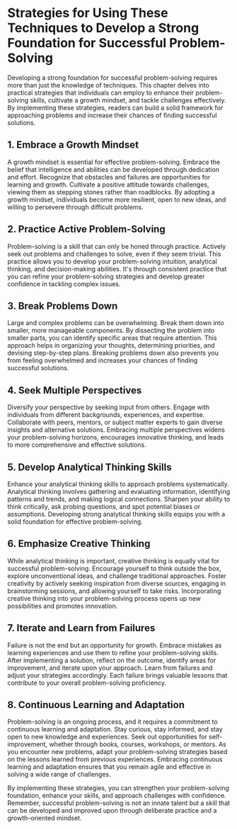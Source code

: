 Strategies for Using These Techniques to Develop a Strong Foundation for Successful Problem-Solving
============================================================================================================

Developing a strong foundation for successful problem-solving requires more than just the knowledge of techniques. This chapter delves into practical strategies that individuals can employ to enhance their problem-solving skills, cultivate a growth mindset, and tackle challenges effectively. By implementing these strategies, readers can build a solid framework for approaching problems and increase their chances of finding successful solutions.

**1. Embrace a Growth Mindset**
-------------------------------

A growth mindset is essential for effective problem-solving. Embrace the belief that intelligence and abilities can be developed through dedication and effort. Recognize that obstacles and failures are opportunities for learning and growth. Cultivate a positive attitude towards challenges, viewing them as stepping stones rather than roadblocks. By adopting a growth mindset, individuals become more resilient, open to new ideas, and willing to persevere through difficult problems.

**2. Practice Active Problem-Solving**
--------------------------------------

Problem-solving is a skill that can only be honed through practice. Actively seek out problems and challenges to solve, even if they seem trivial. This practice allows you to develop your problem-solving intuition, analytical thinking, and decision-making abilities. It's through consistent practice that you can refine your problem-solving strategies and develop greater confidence in tackling complex issues.

**3. Break Problems Down**
--------------------------

Large and complex problems can be overwhelming. Break them down into smaller, more manageable components. By dissecting the problem into smaller parts, you can identify specific areas that require attention. This approach helps in organizing your thoughts, determining priorities, and devising step-by-step plans. Breaking problems down also prevents you from feeling overwhelmed and increases your chances of finding successful solutions.

**4. Seek Multiple Perspectives**
---------------------------------

Diversify your perspective by seeking input from others. Engage with individuals from different backgrounds, experiences, and expertise. Collaborate with peers, mentors, or subject matter experts to gain diverse insights and alternative solutions. Embracing multiple perspectives widens your problem-solving horizons, encourages innovative thinking, and leads to more comprehensive and effective solutions.

**5. Develop Analytical Thinking Skills**
-----------------------------------------

Enhance your analytical thinking skills to approach problems systematically. Analytical thinking involves gathering and evaluating information, identifying patterns and trends, and making logical connections. Sharpen your ability to think critically, ask probing questions, and spot potential biases or assumptions. Developing strong analytical thinking skills equips you with a solid foundation for effective problem-solving.

**6. Emphasize Creative Thinking**
----------------------------------

While analytical thinking is important, creative thinking is equally vital for successful problem-solving. Encourage yourself to think outside the box, explore unconventional ideas, and challenge traditional approaches. Foster creativity by actively seeking inspiration from diverse sources, engaging in brainstorming sessions, and allowing yourself to take risks. Incorporating creative thinking into your problem-solving process opens up new possibilities and promotes innovation.

**7. Iterate and Learn from Failures**
--------------------------------------

Failure is not the end but an opportunity for growth. Embrace mistakes as learning experiences and use them to refine your problem-solving skills. After implementing a solution, reflect on the outcome, identify areas for improvement, and iterate upon your approach. Learn from failures and adjust your strategies accordingly. Each failure brings valuable lessons that contribute to your overall problem-solving proficiency.

**8. Continuous Learning and Adaptation**
-----------------------------------------

Problem-solving is an ongoing process, and it requires a commitment to continuous learning and adaptation. Stay curious, stay informed, and stay open to new knowledge and experiences. Seek out opportunities for self-improvement, whether through books, courses, workshops, or mentors. As you encounter new problems, adapt your problem-solving strategies based on the lessons learned from previous experiences. Embracing continuous learning and adaptation ensures that you remain agile and effective in solving a wide range of challenges.

By implementing these strategies, you can strengthen your problem-solving foundation, enhance your skills, and approach challenges with confidence. Remember, successful problem-solving is not an innate talent but a skill that can be developed and improved upon through deliberate practice and a growth-oriented mindset.
